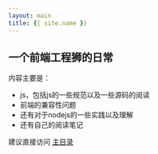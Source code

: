 ```yaml
---
layout: main
title: {{ site.name }}
---
```


## 一个前端工程狮的日常

内容主要是：

- js，包括js的一些规范以及一些源码的阅读
- 前端的兼容性问题
- 还有对于nodejs的一些实践以及理解
- 还有自己的阅读笔记

建议直接访问 [主目录](http://panyifei.github.io/Front-end-learning/README)
